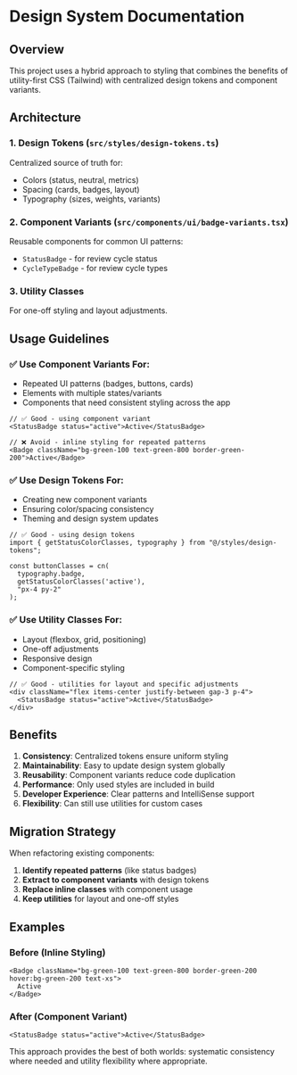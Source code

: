 # Design System Documentation

## Overview

This project uses a hybrid approach to styling that combines the benefits of utility-first CSS (Tailwind) with centralized design tokens and component variants.

## Architecture

### 1. Design Tokens (`src/styles/design-tokens.ts`)

Centralized source of truth for:
- Colors (status, neutral, metrics)
- Spacing (cards, badges, layout)
- Typography (sizes, weights, variants)

### 2. Component Variants (`src/components/ui/badge-variants.tsx`)

Reusable components for common UI patterns:
- `StatusBadge` - for review cycle status
- `CycleTypeBadge` - for review cycle types

### 3. Utility Classes

For one-off styling and layout adjustments.

## Usage Guidelines

### ✅ Use Component Variants For:
- Repeated UI patterns (badges, buttons, cards)
- Elements with multiple states/variants
- Components that need consistent styling across the app

```tsx
// ✅ Good - using component variant
<StatusBadge status="active">Active</StatusBadge>

// ❌ Avoid - inline styling for repeated patterns
<Badge className="bg-green-100 text-green-800 border-green-200">Active</Badge>
```

### ✅ Use Design Tokens For:
- Creating new component variants
- Ensuring color/spacing consistency
- Theming and design system updates

```tsx
// ✅ Good - using design tokens
import { getStatusColorClasses, typography } from "@/styles/design-tokens";

const buttonClasses = cn(
  typography.badge,
  getStatusColorClasses('active'),
  "px-4 py-2"
);
```

### ✅ Use Utility Classes For:
- Layout (flexbox, grid, positioning)
- One-off adjustments
- Responsive design
- Component-specific styling

```tsx
// ✅ Good - utilities for layout and specific adjustments
<div className="flex items-center justify-between gap-3 p-4">
  <StatusBadge status="active">Active</StatusBadge>
</div>
```

## Benefits

1. **Consistency**: Centralized tokens ensure uniform styling
2. **Maintainability**: Easy to update design system globally
3. **Reusability**: Component variants reduce code duplication
4. **Performance**: Only used styles are included in build
5. **Developer Experience**: Clear patterns and IntelliSense support
6. **Flexibility**: Can still use utilities for custom cases

## Migration Strategy

When refactoring existing components:

1. **Identify repeated patterns** (like status badges)
2. **Extract to component variants** with design tokens
3. **Replace inline classes** with component usage
4. **Keep utilities** for layout and one-off styles

## Examples

### Before (Inline Styling)
```tsx
<Badge className="bg-green-100 text-green-800 border-green-200 hover:bg-green-200 text-xs">
  Active
</Badge>
```

### After (Component Variant)
```tsx
<StatusBadge status="active">Active</StatusBadge>
```

This approach provides the best of both worlds: systematic consistency where needed and utility flexibility where appropriate. 